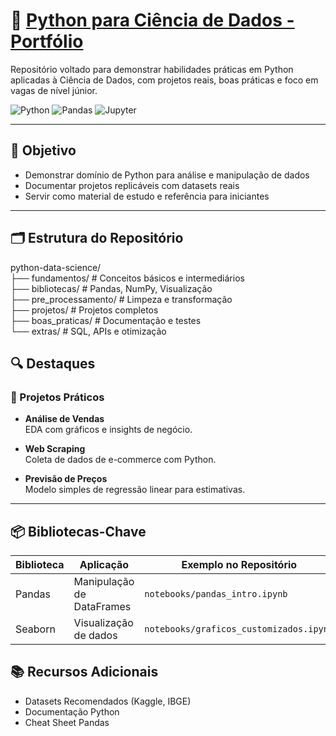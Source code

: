 # 🐍 [Python para Ciência de Dados - Portfólio](https://github.com/Marlon99henrique/python-data-science/tree/main)

Repositório voltado para demonstrar habilidades práticas em Python aplicadas à Ciência de Dados, com projetos reais, boas práticas e foco em vagas de nível júnior.  

![Python](https://img.shields.io/badge/Python-3.10%2B-blue)
![Pandas](https://img.shields.io/badge/Pandas-2.0%2B-orange)
![Jupyter](https://img.shields.io/badge/Jupyter-Notebook-yellow)

---

## 📌 Objetivo

- Demonstrar domínio de Python para análise e manipulação de dados  
- Documentar projetos replicáveis com datasets reais  
- Servir como material de estudo e referência para iniciantes  

---

## 🗂 Estrutura do Repositório  
python-data-science/  
├── fundamentos/ # Conceitos básicos e intermediários  
├── bibliotecas/ # Pandas, NumPy, Visualização  
├── pre_processamento/ # Limpeza e transformação  
├── projetos/ # Projetos completos  
├── boas_praticas/ # Documentação e testes  
└── extras/ # SQL, APIs e otimização  
## 🔍 Destaques

### 💼 Projetos Práticos

- **Análise de Vendas**  
  EDA com gráficos e insights de negócio.

- **Web Scraping**  
  Coleta de dados de e-commerce com Python.

- **Previsão de Preços**  
  Modelo simples de regressão linear para estimativas.

---

## 📦 Bibliotecas-Chave

| Biblioteca | Aplicação                   | Exemplo no Repositório         |
|------------|-----------------------------|--------------------------------|
| Pandas     | Manipulação de DataFrames   | `notebooks/pandas_intro.ipynb` |
| Seaborn    | Visualização de dados       | `notebooks/graficos_customizados.ipynb` |
## 📚 Recursos Adicionais
- Datasets Recomendados (Kaggle, IBGE)  
- Documentação Python  
- Cheat Sheet Pandas

